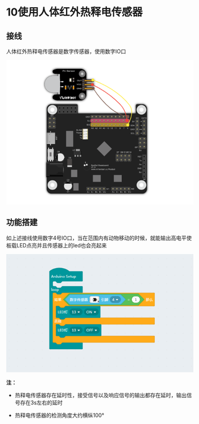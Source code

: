# 10使用人体红外热释电传感器

## 接线

人体红外热释电传感器是数字传感器，使用数字IO口

![](./pir/p_jie_1.png)

## 功能搭建

如上述接线使用数字4号IO口，当在范围内有动物移动的时候，就能输出高电平使板载LED点亮并且传感器上的led也会亮起来

![](./pir/p_1.png)

__注：__

- 热释电传感器存在延时性，接受信号以及响应信号的输出都存在延时，输出信号存在3s左右的延时

- 热释电传感器的检测角度大约横纵100°
